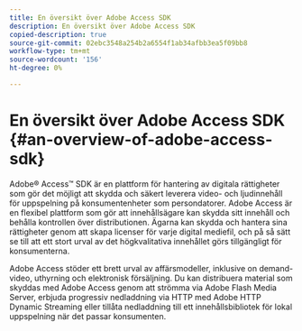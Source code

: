 ```yaml
---
title: En översikt över Adobe Access SDK
description: En översikt över Adobe Access SDK
copied-description: true
source-git-commit: 02ebc3548a254b2a6554f1ab34afbb3ea5f09bb8
workflow-type: tm+mt
source-wordcount: '156'
ht-degree: 0%

---
```


# En översikt över Adobe Access SDK {#an-overview-of-adobe-access-sdk}

Adobe® Access™ SDK är en plattform för hantering av digitala rättigheter som gör det möjligt att skydda och säkert leverera video- och ljudinnehåll för uppspelning på konsumentenheter som persondatorer. Adobe Access är en flexibel plattform som gör att innehållsägare kan skydda sitt innehåll och behålla kontrollen över distributionen. Ägarna kan skydda och hantera sina rättigheter genom att skapa licenser för varje digital mediefil, och på så sätt se till att ett stort urval av det högkvalitativa innehållet görs tillgängligt för konsumenterna.

Adobe Access stöder ett brett urval av affärsmodeller, inklusive on demand-video, uthyrning och elektronisk försäljning. Du kan distribuera material som skyddas med Adobe Access genom att strömma via Adobe Flash Media Server, erbjuda progressiv nedladdning via HTTP med Adobe HTTP Dynamic Streaming eller tillåta nedladdning till ett innehållsbibliotek för lokal uppspelning när det passar konsumenten.
